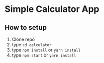 # Simple Calculator App

## How to setup
1. Clone repo
2. type `cd calculator`
3. type `npm install` or `yarn install`
4. type `npm start` or `yarn install`

